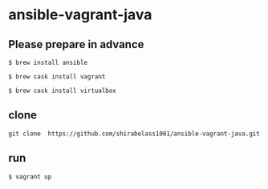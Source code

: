 # ansible-vagrant-java


## Please prepare in advance

```$ brew install ansible```

```$ brew cask install vagrant```

```$ brew cask install virtualbox```

## clone

```git clone  https://github.com/shirabelass1001/ansible-vagrant-java.git```

## run

```$ vagrant up```

